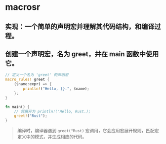 # macrosr

## 实现：一个简单的声明宏并理解其代码结构，和编译过程。

## 创建一个声明宏，名为 greet，并在 main 函数中使用它。

```rust
// 定义一个名为 'greet' 的声明宏
macro_rules! greet {
    ($name:expr) => {
        println!("Hello, {}.", $name);
    };
}

fn main() {
    // 将展开为 println!("Hello, Rust.);
    greet!("Rust");
}

```

> 编译时，编译器遇到 `greet("Rust)` 宏调用，它会应用宏展开规则，匹配宏定义中的模式，并生成相应的代码。
